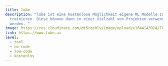 ```yaml
---
title: lobe
description: "lobe ist eine kostenlose Möglichkeit eigene ML Modelle zu
  trainieren. Diese können dann in einer Vielzahl von Projekten verwendet
  werden. "
image: https://res.cloudinary.com/dt5cqs0lv/image/upload/v1644143924/Tools/Tool/Screenshot_2021-06-30_at_15-38-34_Lobe_Machine_Learning_Made_Easy_sa3j3z_tfz8jf.jpg
link: https://www.lobe.ai
level:
  - tool
  - no-code
  - low-code
  - kostenlos
---
```

